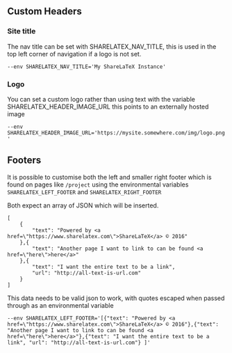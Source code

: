## Custom Headers

### Site title

The nav title can be set with SHARELATEX_NAV_TITLE, this is used in the top left corner of navigation if a logo is not set.

`
--env SHARELATEX_NAV_TITLE='My ShareLaTeX Instance'
`


### Logo
You can set a custom logo rather than using text with the variable SHARELATEX_HEADER_IMAGE_URL this points to an externally hosted image

`
--env SHARELATEX_HEADER_IMAGE_URL='https://mysite.somewhere.com/img/logo.png'
`


## Footers

It is possible to customise both the left and smaller right footer which is found on pages like `/project` using the environmental variables `SHARELATEX_LEFT_FOOTER` and `SHARELATEX_RIGHT_FOOTER`

Both expect an array of JSON which will be inserted.

	[
		{
			"text": "Powered by <a href=\"https://www.sharelatex.com\">ShareLaTeX</a> © 2016"
		},{
			"text": "Another page I want to link to can be found <a href=\"here\">here</a>"
		},{
			"text": "I want the entire text to be a link",
			"url": "http://all-text-is-url.com"
		}
	]

This data needs to be valid json to work, with quotes escaped when passed through as an environmental variable


`--env SHARELATEX_LEFT_FOOTER='[{"text": "Powered by <a href=\"https://www.sharelatex.com\">ShareLaTeX</a> © 2016"},{"text": "Another page I want to link to can be found <a href=\"here\">here</a>"},{"text": "I want the entire text to be a link", "url": "http://all-text-is-url.com"} ]'`





